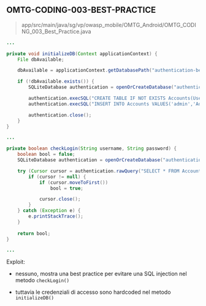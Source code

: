 ## OMTG-CODING-003-BEST-PRACTICE

> app/src/main/java/sg/vp/owasp_mobile/OMTG_Android/OMTG_CODING_003_Best_Practice.java

```java
...

private void initializeDB(Context applicationContext) {
	File dbAvailable;

	dbAvailable = applicationContext.getDatabasePath("authentication-best-practice");

	if (!dbAvailable.exists()) {
		SQLiteDatabase authentication = openOrCreateDatabase("authentication-best-practice", MODE_PRIVATE, null);

		authentication.execSQL("CREATE TABLE IF NOT EXISTS Accounts(Username VARCHAR,Password VARCHAR);");
		authentication.execSQL("INSERT INTO Accounts VALUES('admin','AdminPass');");

		authentication.close();
	}
}

...

private boolean checkLogin(String username, String password) {
	boolean bool = false;
	SQLiteDatabase authentication = openOrCreateDatabase("authentication-best-practice", MODE_PRIVATE, null);

	try (Cursor cursor = authentication.rawQuery("SELECT * FROM Accounts WHERE Username=? and Password=?", new String[] {username,password})) {
		if (cursor != null) {
			if (cursor.moveToFirst())
				bool = true;

			cursor.close();
		}
	} catch (Exception e) {
		e.printStackTrace();
	}
	
	return bool;
}

...
```

Exploit:

- nessuno, mostra una best practice per evitare una SQL injection nel metodo `checkLogin()`

- tuttavia le credenziali di accesso sono hardcoded nel metodo `initializeDB()`